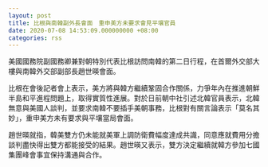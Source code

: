 ```yaml
---
layout: post
title: 比根與南韓副外長會面　重申美方未要求會見平壤官員
date: 2020-07-08 14:53:09.000000000 +08:00
categories: rss
---
```


美國國務院副國務卿兼對朝特別代表比根訪問南韓的第二日行程，在首爾外交部大樓與南韓外交部副部長趙世暎會面。

比根在會後記者會上表示，美方將與韓方繼續鞏固合作關係，力爭年內在推進朝鮮半島和平進程問題上，取得實質性進展。對於日前朝中社引述北韓官員表示，北韓無意與美國人談判，並要求南韓不要插手美朝事務，比根對有關言論表示「莫名其妙」，重申美方未有要求與平壤當局會面。

趙世暎就指，韓美雙方仍未能就美軍上調防衛費幅度達成共識，同意應就費用分擔談判盡快得出雙方都能接受的結果。趙世暎又表示，雙方決定繼續就韓方參加七國集團峰會事宜保持溝通與合作。
